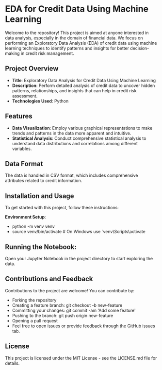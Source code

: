 # EDA for Credit Data Using Machine Learning

Welcome to the repository! This project is aimed at anyone interested in data analysis, especially in the domain of financial data. We focus on performing an Exploratory Data Analysis (EDA) of credit data using machine learning techniques to identify patterns and insights for better decision-making in credit risk management.

## Project Overview

- **Title**: Exploratory Data Analysis for Credit Data Using Machine Learning
- **Description**: Perform detailed analysis of credit data to uncover hidden patterns, relationships, and insights that can help in credit risk assessment.
- **Technologies Used**: Python

## Features

- **Data Visualization**: Employ various graphical representations to make trends and patterns in the data more apparent and intuitive.
- **Statistical Analysis**: Conduct comprehensive statistical analysis to understand data distributions and correlations among different variables.

## Data Format

The data is handled in CSV format, which includes comprehensive attributes related to credit information.

## Installation and Usage

To get started with this project, follow these instructions:

 **Environment Setup**:
  - python -m venv venv
  - source venv/bin/activate  # On Windows use `venv\Scripts\activate
    
## Running the Notebook:
 Open your Jupyter Notebook in the project directory to start exploring the data.

## Contributions and Feedback
Contributions to the project are welcome! You can contribute by:

- Forking the repository
- Creating a feature branch: git checkout -b new-feature
- Committing your changes: git commit -am 'Add some feature'
- Pushing to the branch: git push origin new-feature
- Opening a pull request
- Feel free to open issues or provide feedback through the GitHub issues tab.

 ## License
This project is licensed under the MIT License - see the LICENSE.md file for details.

